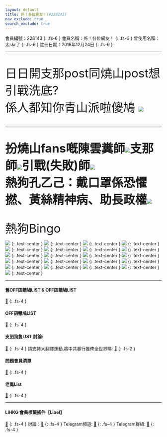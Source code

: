 ```yaml
---
layout: default
title: 係！各位網友！(#228143)
nav_exclude: true
search_exclude: true
---
```


會員編號：228143
{: .fs-6 }
會員名稱：係！各位網友！
{: .fs-6 }
曾使用名稱：太skr了
{: .fs-6 }
註冊日期：2018年12月24日
{: .fs-6 }

---

<div class="code-example" markdown="1">

<p align="center">

<p style="font-size:38px">日日開支那post同燒山post想引戰洗底?<br>係人都知你青山派啦傻鳩 <img src="https://cdn.lihkg.com/assets/faces/normal/sosad.gif" /></p>

<hr />

<p style="color:red" align="center"><b><p style="font-size:38px">扮燒山fans嘅陳雲糞師<img src="https://cdn.lihkg.com/assets/faces/pig/wail.gif" />支那師<img src="https://cdn.lihkg.com/assets/faces/pigxm/wail_r.gif" />引戰(失敗)師<img src="https://cdn.lihkg.com/assets/faces/pig/wail.gif" /><br>熱狗孔乙己：戴口罩係恐懼撚、黃絲精神病、助長政權<img src="https://cdn.lihkg.com/assets/faces/pig/mock.gif" /></p></b></p>

<a style="font-size:38px">熱狗Bingo</a>

</p>

![](https://na.cx/i/hUUAsge.jpg)
{: .text-center }
![](https://na.cx/i/E0f0ybF.png)
{: .text-center }
![](https://na.cx/i/jZwfm41.png)
{: .text-center }
![](https://na.cx/i/zCJ9rwH.png)
{: .text-center }
![](https://na.cx/i/SZcbN6U.png)
{: .text-center }
![](https://na.cx/i/O0vOfJ0.jpg)
{: .text-center }
![](https://na.cx/i/PGVnkaG.jpg)
{: .text-center }
![](https://na.cx/i/8K3j6QH.jpg)
{: .text-center }
![](https://na.cx/i/bsF24Co.jpg)
{: .text-center }
![](https://na.cx/i/bumBxw9.png)
{: .text-center }
![](https://na.cx/i/Gbfbmqv.png)
{: .text-center }
![](https://na.cx/i/Ec3Rf7Z.jpg)
{: .text-center }
![](https://na.cx/i/PjOawGh.jpg)
{: .text-center }
![](https://na.cx/i/nBxbf7X.jpg)
{: .text-center }
![](https://na.cx/i/MciawGi.jpg)
{: .text-center }
![](https://na.cx/i/jRFcK1j.jpg)
{: .text-center }
![](https://na.cx/i/H2usLUF.jpg)
{: .text-center }
![](https://na.cx/i/6DoqPKE.jpg)
{: .text-center }
![](https://na.cx/i/hVWcuKE.png)
{: .text-center }
![](https://na.cx/i/VnJiqhZ.png)
{: .text-center }
![](https://na.cx/i/T3nvgpE.jpg)
{: .text-center }

</div>

---

#### 舊OFF囝戇鳩LIST & OFF囝戇鳩LIST 
[🔗](https://bit.ly/lihkg_on9_list)
{: .fs-4 }
#### OFF囝戇鳩LIST
[🔗](https://bit.ly/lihkg_on9_list)
{: .fs-4 }
#### 支囝狗隻LIST 討論: 
[🔗](https://lih.kg/2908480)
{: .fs-4 }
請支持大翻譯運動,將中共暴行推俾全世界睇: [🔗](https://twitter.com/tgtm_official)
{: .fs-2 }
#### 問題會員清單
[🔗](https://github.com/V4KFDgEw8T/rccnmlhnzv)
{: .fs-4 }
#### 老鳳List
[🔗](https://lihkg.com/thread/2808424)
{: .fs-4 }

---

#### LIHKG 會員標籤插件【Libel】
[🔗](https://kitce.github.io/libel)
{: .fs-4 }
討論：[🔗](https://lih.kg/2841778)
{: .fs-4 }
Telegram頻道: [🔗](https://t.me/LibelOfficialChannel)
{: .fs-4 }
Telegram群組: [🔗](https://t.me/LibelOfficialGroup)
{: .fs-4 }
